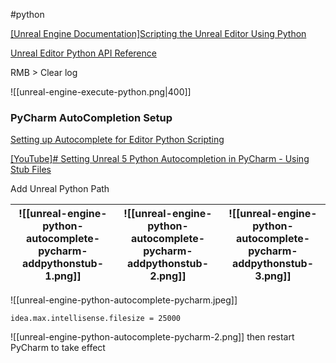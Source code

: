 #python 

[[Unreal Engine Documentation]Scripting the Unreal Editor Using Python](https://dev.epicgames.com/documentation/en-us/unreal-engine/scripting-the-unreal-editor-using-python)

[Unreal Editor Python API Reference](https://api.unrealengine.com/INT/PythonAPI/)

RMB > Clear log

![[unreal-engine-execute-python.png|400]]

### PyCharm AutoCompletion Setup
[Setting up Autocomplete for Editor Python Scripting](https://dev.epicgames.com/documentation/en-us/unreal-engine/setting-up-autocomplete-for-unreal-editor-python-scripting?application_version=5.3)

[[YouTube]# Setting Unreal 5 Python Autocompletion in PyCharm - Using Stub Files](https://www.youtube.com/@techartcorner)

Add Unreal Python Path

| ![[unreal-engine-python-autocomplete-pycharm-addpythonstub-1.png]] | ![[unreal-engine-python-autocomplete-pycharm-addpythonstub-2.png]] | ![[unreal-engine-python-autocomplete-pycharm-addpythonstub-3.png]] |
| ------------------------------------------------------------------ | ------------------------------------------------------------------ | ------------------------------------------------------------------ |

![[unreal-engine-python-autocomplete-pycharm.jpeg]]

```
idea.max.intellisense.filesize = 25000
```

![[unreal-engine-python-autocomplete-pycharm-2.png]]
then restart PyCharm to take effect